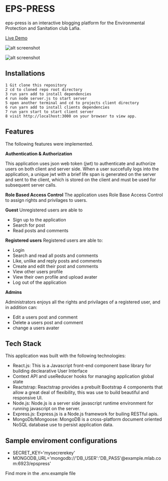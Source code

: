 # EPS-PRESS
eps-press is an interactive blogging platform for the Environmental Protection and Sanitation club Lafia.

[Live Demo](https://eps-press.herokuapp.com)

![alt screenshot](https://res.cloudinary.com/diibyv2i7/image/upload/v1565238252/eps-press_home.png)

![alt screenshot](https://res.cloudinary.com/diibyv2i7/image/upload/v1565238283/eps-press_profile.png)

## Installations 
```
1 Git clone this repository
2 cd to cloned repo root directory
3 run yarn add to install dependencies
4 run node server.js to start server
5 open another terminal and cd to projects client directory
6 run yarn add to install clients dependencies
7 run yarn start to start client server
8 visit http://localhost:3000 on your browser to view app.
```

## Features
The following features were implemented.

**Authentication & Authorization**

This application uses json web token (jwt) to authenticate and authorize users on both client and server side. When a user succefully logs into the application, a unique jwt with a brief life span is generated on the server and sent to the client, which is stored on the client and must be used for subsequent server calls.

**Role Based Access Control**
The application uses Role Base Access Control to assign rights and privilages to users. 

**Guest**
Unregistered users are able to
- Sign up to the application
- Search for post
- Read posts and comments

**Registered users**
Registered users are able to:
- Login 
- Search and read all posts and comments
- Like, unlike and reply posts and comments
- Create and edit their post and comments
- View other users profile
- View their own  profile and upload avater
- Log out of the application

**Admins**

Administrators enjoys all the rights and privilages of a registered user, and in addition can:
- Edit a users post and comment
- Delete a users post and comment
- change a users avater

## Tech Stack
This application was built with the following technologies:
- React.js: This is a Javascript front-end component base library for building declearative User Interface
- Context API and useReducer hooks for managing application global state
- Reactstrap: Reactstrap provides a prebuilt Bootstrap 4 components that allow a great deal of flexibility, this was use to build beautiful and responsive UI.
- Node.js: Node.js is a server side javascript runtime environment for running javascript on the server.
- Express.js: Express.js is a Node.js framework for builing RESTful apis.
- MongoDb/Mongoose: MongoDB is a cross-platform document oriented NoSQL database use to persist application data.

## Sample enviroment configurations
- SECRET_KEY='mysecrerekey'
- MONGODB_URL='mongodb://'DB_USER':'DB_PASS'@example.mlab.com:6923/epspress'

Find more in the .env.example file